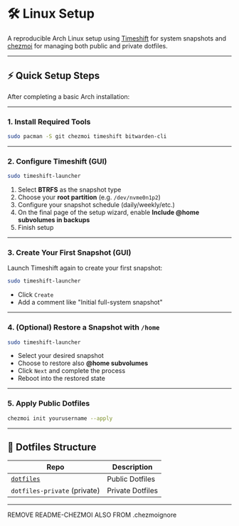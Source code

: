 # 🛠 Linux Setup

A reproducible Arch Linux setup using [Timeshift](https://github.com/linuxmint/timeshift) for system snapshots and [chezmoi](https://www.chezmoi.io) for managing both public and private dotfiles.

---

## ⚡ Quick Setup Steps

After completing a basic Arch installation:

---

### 1. Install Required Tools

```bash
sudo pacman -S git chezmoi timeshift bitwarden-cli
```

---

### 2. Configure Timeshift (GUI)

```bash
sudo timeshift-launcher
```

1. Select **BTRFS** as the snapshot type
2. Choose your **root partition** (e.g. `/dev/nvme0n1p2`)
3. Configure your snapshot schedule (daily/weekly/etc.)
4. On the final page of the setup wizard, enable **Include @home subvolumes in backups**
5. Finish setup

---

### 3. Create Your First Snapshot (GUI)

Launch Timeshift again to create your first snapshot:

```bash
sudo timeshift-launcher
```

- Click `Create`
- Add a comment like "Initial full-system snapshot"

---

### 4. (Optional) Restore a Snapshot with `/home`

```bash
sudo timeshift-launcher
```

- Select your desired snapshot
- Choose to restore also **@home subvolumes**
- Click `Next` and complete the process
- Reboot into the restored state

---

### 5. Apply Public Dotfiles

```bash
chezmoi init yourusername --apply
```

---

## 🔐 Dotfiles Structure

| Repo                                                          | Description      |
| ------------------------------------------------------------- | ---------------- |
| [`dotfiles`](https://github.com/yourusername/dotfiles-public) | Public Dotfiles  |
| `dotfiles-private` (private)                                  | Private Dotfiles |

---

REMOVE README-CHEZMOI ALSO FROM .chezmoignore
